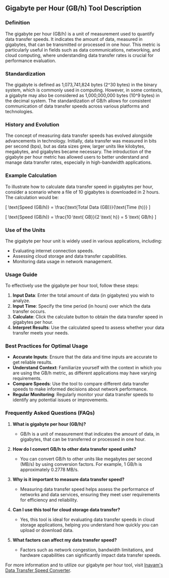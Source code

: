## Gigabyte per Hour (GB/h) Tool Description

### Definition
The gigabyte per hour (GB/h) is a unit of measurement used to quantify data transfer speeds. It indicates the amount of data, measured in gigabytes, that can be transmitted or processed in one hour. This metric is particularly useful in fields such as data communications, networking, and cloud computing, where understanding data transfer rates is crucial for performance evaluation.

### Standardization
The gigabyte is defined as 1,073,741,824 bytes (2^30 bytes) in the binary system, which is commonly used in computing. However, in some contexts, a gigabyte may also be considered as 1,000,000,000 bytes (10^9 bytes) in the decimal system. The standardization of GB/h allows for consistent communication of data transfer speeds across various platforms and technologies.

### History and Evolution
The concept of measuring data transfer speeds has evolved alongside advancements in technology. Initially, data transfer was measured in bits per second (bps), but as data sizes grew, larger units like kilobytes, megabytes, and gigabytes became necessary. The introduction of the gigabyte per hour metric has allowed users to better understand and manage data transfer rates, especially in high-bandwidth applications.

### Example Calculation
To illustrate how to calculate data transfer speed in gigabytes per hour, consider a scenario where a file of 10 gigabytes is downloaded in 2 hours. The calculation would be:

\[ \text{Speed (GB/h)} = \frac{\text{Total Data (GB)}}{\text{Time (h)}} \]

\[ \text{Speed (GB/h)} = \frac{10 \text{ GB}}{2 \text{ h}} = 5 \text{ GB/h} \]

### Use of the Units
The gigabyte per hour unit is widely used in various applications, including:
- Evaluating internet connection speeds.
- Assessing cloud storage and data transfer capabilities.
- Monitoring data usage in network management.

### Usage Guide
To effectively use the gigabyte per hour tool, follow these steps:
1. **Input Data**: Enter the total amount of data (in gigabytes) you wish to analyze.
2. **Input Time**: Specify the time period (in hours) over which the data transfer occurs.
3. **Calculate**: Click the calculate button to obtain the data transfer speed in gigabytes per hour.
4. **Interpret Results**: Use the calculated speed to assess whether your data transfer meets your needs.

### Best Practices for Optimal Usage
- **Accurate Inputs**: Ensure that the data and time inputs are accurate to get reliable results.
- **Understand Context**: Familiarize yourself with the context in which you are using the GB/h metric, as different applications may have varying requirements.
- **Compare Speeds**: Use the tool to compare different data transfer speeds to make informed decisions about network performance.
- **Regular Monitoring**: Regularly monitor your data transfer speeds to identify any potential issues or improvements.

### Frequently Asked Questions (FAQs)

1. **What is gigabyte per hour (GB/h)?**
   - GB/h is a unit of measurement that indicates the amount of data, in gigabytes, that can be transferred or processed in one hour.

2. **How do I convert GB/h to other data transfer speed units?**
   - You can convert GB/h to other units like megabytes per second (MB/s) by using conversion factors. For example, 1 GB/h is approximately 0.2778 MB/s.

3. **Why is it important to measure data transfer speed?**
   - Measuring data transfer speed helps assess the performance of networks and data services, ensuring they meet user requirements for efficiency and reliability.

4. **Can I use this tool for cloud storage data transfer?**
   - Yes, this tool is ideal for evaluating data transfer speeds in cloud storage applications, helping you understand how quickly you can upload or download data.

5. **What factors can affect my data transfer speed?**
   - Factors such as network congestion, bandwidth limitations, and hardware capabilities can significantly impact data transfer speeds.

For more information and to utilize our gigabyte per hour tool, visit [Inayam's Data Transfer Speed Converter](https://www.inayam.co/unit-converter/data_transfer_speed_si).